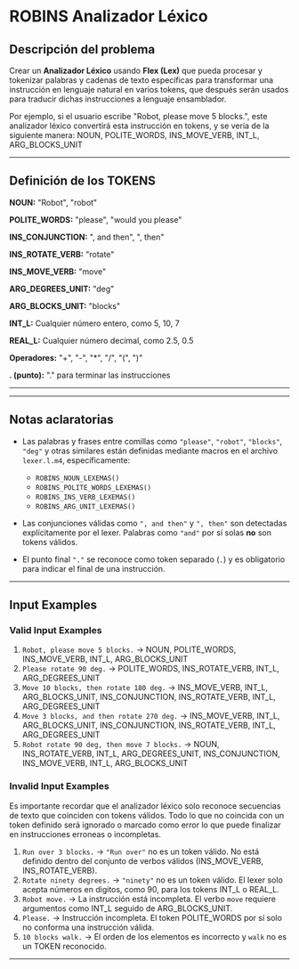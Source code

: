# ROBINS Analizador Léxico

## Descripción del problema

Crear un **Analizador Léxico** usando **Flex
(Lex)** que pueda procesar y tokenizar palabras y cadenas de texto específicas
para transformar una instrucción en lenguaje natural en varios tokens, que
después serán usados para traducir dichas instrucciones a lenguaje ensamblador.

Por ejemplo, si el usuario escribe "Robot, please move 5 blocks.", este
analizador léxico convertirá esta instrucción en tokens, y se vería de la
siguiente manera: NOUN, POLITE_WORDS, INS_MOVE_VERB, INT_L, ARG_BLOCKS_UNIT

---

## Definición de los TOKENS

**NOUN:** "Robot", "robot"

**POLITE_WORDS:** "please", "would you please"

**INS_CONJUNCTION:** ", and then", ", then"

**INS_ROTATE_VERB:** "rotate"

**INS_MOVE_VERB:** "move"

**ARG_DEGREES_UNIT:** "deg"

**ARG_BLOCKS_UNIT:** "blocks"

**INT_L:** Cualquier número entero, como 5, 10, 7

**REAL_L:** Cualquier número decimal, como 2.5, 0.5

**Operadores:** "+", "-", "\*", "/", "(", ")"

**. (punto):** "." para terminar las instrucciones

---

---

## Notas aclaratorias

- Las palabras y frases entre comillas como `"please"`, `"robot"`, `"blocks"`, `"deg"` y otras similares están definidas mediante macros en el archivo `lexer.l.m4`, específicamente:

  - `ROBINS_NOUN_LEXEMAS()`
  - `ROBINS_POLITE_WORDS_LEXEMAS()`
  - `ROBINS_INS_VERB_LEXEMAS()`
  - `ROBINS_ARG_UNIT_LEXEMAS()`

- Las conjunciones válidas como `", and then"` y `", then"` son detectadas explícitamente por el lexer. Palabras como `"and"` por sí solas **no** son tokens válidos.

- El punto final `"."` se reconoce como token separado (`.`) y es obligatorio para indicar el final de una instrucción.

---

## Input Examples

### Valid Input Examples

1. `Robot, please move 5 blocks.` -> NOUN, POLITE_WORDS, INS_MOVE_VERB, INT_L, ARG_BLOCKS_UNIT
2. `Please rotate 90 deg.` -> POLITE_WORDS, INS_ROTATE_VERB, INT_L, ARG_DEGREES_UNIT
3. `Move 10 blocks, then rotate 180 deg.` -> INS_MOVE_VERB, INT_L, ARG_BLOCKS_UNIT, INS_CONJUNCTION, INS_ROTATE_VERB, INT_L, ARG_DEGREES_UNIT
4. `Move 3 blocks, and then rotate 270 deg.` -> INS_MOVE_VERB, INT_L, ARG_BLOCKS_UNIT, INS_CONJUNCTION, INS_ROTATE_VERB, INT_L, ARG_DEGREES_UNIT
5. `Robot rotate 90 deg, then move 7 blocks.` -> NOUN, INS_ROTATE_VERB, INT_L, ARG_DEGREES_UNIT, INS_CONJUNCTION, INS_MOVE_VERB, INT_L, ARG_BLOCKS_UNIT

### Invalid Input Examples

Es importante recordar que el analizador léxico solo reconoce secuencias de texto que coinciden con tokens válidos. Todo lo que no coincida con un token definido será ignorado o marcado como error lo que puede finalizar en instrucciones erroneas o incompletas.

1. `Run over 3 blocks.` -> `"Run over"` no es un token válido. No está definido dentro del conjunto de verbos válidos (INS_MOVE_VERB, INS_ROTATE_VERB).
2. `Rotate ninety degrees.` -> `"ninety"` no es un token válido. El lexer solo acepta números en digitos, como 90, para los tokens INT_L o REAL_L.
3. `Robot move.` -> La instrucción está incompleta. El verbo `move` requiere argumentos como INT_L seguido de ARG_BLOCKS_UNIT.
4. `Please.` -> Instrucción incompleta. El token POLITE_WORDS por sí solo no conforma una instrucción válida.
5. `10 blocks walk.` -> El orden de los elementos es incorrecto y `walk` no es un TOKEN reconocido.

---

